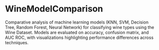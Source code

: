 # WineModelComparison
Comparative analysis of machine learning models (KNN, SVM, Decision Tree, Random Forest, Neural Network) for classifying wine types using the Wine Dataset. Models are evaluated on accuracy, confusion matrix, and AUC ROC, with visualizations highlighting performance differences across techniques.
